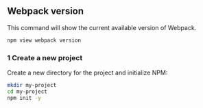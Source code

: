## Webpack version
This command will show the current available version of Webpack.

```bash
npm view webpack version
```
### 1 Create a new project
Create a new directory for the project and initialize NPM:

```bash
mkdir my-project
cd my-project
npm init -y
```

